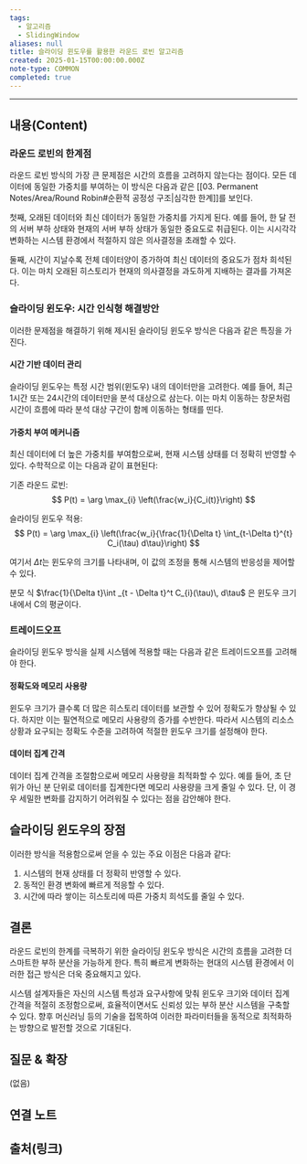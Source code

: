 ```yaml
---
tags:
  - 알고리즘
  - SlidingWindow
aliases: null
title: 슬라이딩 윈도우를 활용한 라운드 로빈 알고리즘
created: 2025-01-15T00:00:00.000Z
note-type: COMMON
completed: true
---
```


---

## 내용(Content)

### 라운드 로빈의 한계점


라운드 로빈 방식의 가장 큰 문제점은 시간의 흐름을 고려하지 않는다는 점이다. 모든 데이터에 동일한 가중치를 부여하는 이 방식은 다음과 같은 [[03. Permanent Notes/Area/Round Robin#순환적 공정성 구조|심각한 한계]]를 보인다.

첫째, 오래된 데이터와 최신 데이터가 동일한 가중치를 가지게 된다. 예를 들어, 한 달 전의 서버 부하 상태와 현재의 서버 부하 상태가 동일한 중요도로 취급된다. 이는 시시각각 변화하는 시스템 환경에서 적절하지 않은 의사결정을 초래할 수 있다.

둘째, 시간이 지날수록 전체 데이터양이 증가하여 최신 데이터의 중요도가 점차 희석된다. 이는 마치 오래된 히스토리가 현재의 의사결정을 과도하게 지배하는 결과를 가져온다.

### 슬라이딩 윈도우: 시간 인식형 해결방안

이러한 문제점을 해결하기 위해 제시된 슬라이딩 윈도우 방식은 다음과 같은 특징을 가진다.

#### 시간 기반 데이터 관리
슬라이딩 윈도우는 특정 시간 범위(윈도우) 내의 데이터만을 고려한다. 예를 들어, 최근 1시간 또는 24시간의 데이터만을 분석 대상으로 삼는다. 이는 마치 이동하는 창문처럼 시간이 흐름에 따라 분석 대상 구간이 함께 이동하는 형태를 띤다.

#### 가중치 부여 메커니즘

최신 데이터에 더 높은 가중치를 부여함으로써, 현재 시스템 상태를 더 정확히 반영할 수 있다. 수학적으로 이는 다음과 같이 표현된다:

기존 라운드 로빈:
$$
P(t) = \arg \max_{i} \left(\frac{w_i}{C_i(t)}\right)
$$

슬라이딩 윈도우 적용:
$$
P(t) = \arg \max_{i} \left(\frac{w_i}{\frac{1}{\Delta t} \int_{t-\Delta t}^{t} C_i(\tau) d\tau}\right)
$$

여기서 $\Delta t$는 윈도우의 크기를 나타내며, 이 값의 조정을 통해 시스템의 반응성을 제어할 수 있다.

분모 식 $\frac{1}{\Delta t}\int _{t - \Delta t}^t C_{i}(\tau)\, d\tau$ 은 윈도우 크기 내에서 C의 평균이다. 


### 트레이드오프

슬라이딩 윈도우 방식을 실제 시스템에 적용할 때는 다음과 같은 트레이드오프를 고려해야 한다.

#### 정확도와 메모리 사용량
윈도우 크기가 클수록 더 많은 히스토리 데이터를 보관할 수 있어 정확도가 향상될 수 있다. 하지만 이는 필연적으로 메모리 사용량의 증가를 수반한다. 따라서 시스템의 리소스 상황과 요구되는 정확도 수준을 고려하여 적절한 윈도우 크기를 설정해야 한다.

#### 데이터 집계 간격
데이터 집계 간격을 조절함으로써 메모리 사용량을 최적화할 수 있다. 예를 들어, 초 단위가 아닌 분 단위로 데이터를 집계한다면 메모리 사용량을 크게 줄일 수 있다. 단, 이 경우 세밀한 변화를 감지하기 어려워질 수 있다는 점을 감안해야 한다.

## 슬라이딩 윈도우의 장점

이러한 방식을 적용함으로써 얻을 수 있는 주요 이점은 다음과 같다:

1. 시스템의 현재 상태를 더 정확히 반영할 수 있다.
2. 동적인 환경 변화에 빠르게 적응할 수 있다.
3. 시간에 따라 쌓이는 히스토리에 따른 가중치 희석도를 줄일 수 있다.

## 결론

라운드 로빈의 한계를 극복하기 위한 슬라이딩 윈도우 방식은 시간의 흐름을 고려한 더 스마트한 부하 분산을 가능하게 한다. 특히 빠르게 변화하는 현대의 시스템 환경에서 이러한 접근 방식은 더욱 중요해지고 있다.

시스템 설계자들은 자신의 시스템 특성과 요구사항에 맞춰 윈도우 크기와 데이터 집계 간격을 적절히 조정함으로써, 효율적이면서도 신뢰성 있는 부하 분산 시스템을 구축할 수 있다. 향후 머신러닝 등의 기술을 접목하여 이러한 파라미터들을 동적으로 최적화하는 방향으로 발전할 것으로 기대된다.

## 질문 & 확장

(없음)

## 연결 노트

## 출처(링크)





